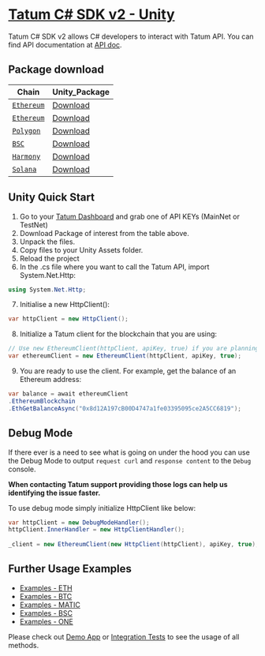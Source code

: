 # [Tatum C# SDK v2 - Unity](http://tatum.io/)

Tatum C# SDK v2 allows C# developers to interact with Tatum API. You can find API documentation at [API doc](https://tatum.io/apidoc).

## Package download

| Chain                     | Unity_Package                                                                                                                                  |
|---------------------------|------------------------------------------------------------------------------------------------------------------------------------------------|
|[`Ethereum`](Ethereum)|<a href="https://github.com/tatumio/tatum-csharp/suites/10352541366/artifacts/510148406">Download</a>|
|[`Ethereum`](Ethereum)|<a href="https://github.com/tatumio/tatum-csharp/suites/10352541366/artifacts/510148406">Download</a>|
|[`Polygon`](Polygon)|<a href="https://github.com/tatumio/tatum-csharp/suites/10352541366/artifacts/510148406">Download</a>|
|[`BSC`](Bsc)|<a href="https://github.com/tatumio/tatum-csharp/suites/10352541366/artifacts/510148406">Download</a>|
|[`Harmony`](Harmony)|<a href="https://github.com/tatumio/tatum-csharp/suites/10352541366/artifacts/510148406">Download</a>|
|[`Solana`](Solana)|<a href="https://github.com/tatumio/tatum-csharp/suites/10352541366/artifacts/510148406">Download</a>|

## Unity Quick Start
1. Go to your [Tatum Dashboard](https://dashboard.tatum.io) and grab one of API KEYs (MainNet or TestNet)
2. Download Package of interest from the table above.
3. Unpack the files.
4. Copy files to your Unity Assets folder.
5. Reload the project
6. In the .cs file where you want to call the Tatum API, import System.Net.Http:
```cs
using System.Net.Http;
```
7. Initialise a new HttpClient():
```cs
var httpClient = new HttpClient();
```
8. Initialize a Tatum client for the blockchain that you are using:
```cs
// Use new EthereumClient(httpClient, apiKey, true) if you are planning to use local functions targeted at testnet.
var ethereumClient = new EthereumClient(httpClient, apiKey, true);
```
9. You are ready to use the client. For example, get the balance of an Ethereum address:
```cs
var balance = await ethereumClient
.EthereumBlockchain
.EthGetBalanceAsync("0x8d12A197cB00D4747a1fe03395095ce2A5CC6819");
```

## Debug Mode

If there ever is a need to see what is going on under the hood you can use the Debug Mode to output `request curl` and `response content` to the `Debug` console.

**When contacting Tatum support providing those logs can help us identifying the issue faster.**

To use debug mode simply initialize HttpClient like below:
```cs
var httpClient = new DebugModeHandler();
httpClient.InnerHandler = new HttpClientHandler();
        
_client = new EthereumClient(new HttpClient(httpClient), apiKey, true);
```

## Further Usage Examples

- [Examples - ETH](Examples/Ethereum/ETH_Examples.md)
- [Examples - BTC](Examples/Bitcoin/BTC_Examples.md)
- [Examples - MATIC](Examples/Polygon/MATIC_Examples.md)
- [Examples - BSC](Examples/BSC/BSC_Examples.md)
- [Examples - ONE](Examples/Harmony/ONE_Examples.md)

Please check out [Demo App](Tatum.CSharp.Demo) or [Integration Tests](https://github.com/tatumio/tatum-csharp/tree/develop/Tatum.CSharp.Ethereum.Tests.Integration) to see the usage of all methods.
